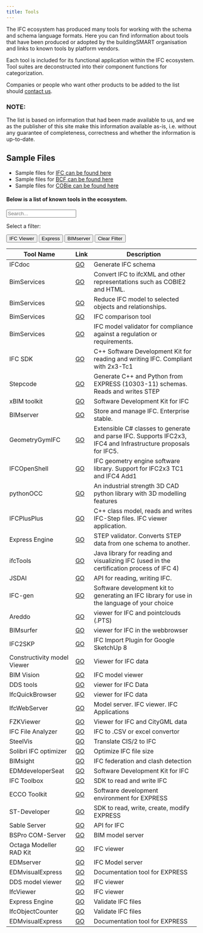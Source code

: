 ```yaml
---
title: Tools
---
```


The IFC ecosystem has produced many tools for working with the schema and schema language formats. Here you can find information about tools that have been produced or adopted by the buildingSMART organisation and links to known tools by platform vendors.

Each tool is included for its functional application within the IFC ecosystem. Tool suites are deconstructed into their component functions for categorization.  

Companies or people who want other products to be added to the list should [contact us](webmaster@buildingsmart.org). 

### NOTE:  
The list is based on information that had been made available to us, and we as the publisher of this site make this information available as-is, i.e. without any guarantee of completeness, correctness and whether the information is up-to-date.

## Sample Files
* Sample files for <a href="sample-files/ifc.md">IFC can be found here</a>
* Sample files for <a href="sample-files/bcf.md">BCF can be found here</a>
* Sample files for <a href="sample-files/cobie.md">COBie can be found here</a>

#### Below is a list of known tools in the ecosystem.


<div id="users">
  <input class="search" placeholder="Search..." />

Select a filter:  
  <!-- buttons -->
  <button class="sort" id="name">
    IFC Viewer
  </button>
  <button class="sort" id="name2">
    Express
  </button>
  <button class="sort" id="name3">
    BIMserver
  </button>
  <button class="sort" id="name4">
    Clear Filter
  </button>

<!-- table content -->
  <table>
    <tr>
      <th class="nameHead">Tool Name</th>
      <th class="linkHead">Link</th>
      <th class="descHead">Description</th>
    </tr>
    <tbody class="list">
      <tr>
        <td class="name">IFCdoc</td>
        <td class="link"><a href="http://www.buildingsmart-tech.org/specifications/specification-tools/ifcdoc-tool" target="_blank">GO</a></td>
        <td class="desc">Generate IFC schema</td>
      </tr>
      <tr>
        <td class="name">BimServices</td>
        <td class="link"><a href="http://www.aec3.com/en/6/6_04.htm" target="_blank">GO</a></td>
        <td class="desc">Convert IFC to ifcXML and other representations such as COBIE2 and HTML.</td>
      </tr>
      <tr>
        <td class="name">BimServices</td>
        <td class="link"><a href="http://www.aec3.com/en/6/6_04.htm" target="_blank">GO</a></td>
        <td class="desc">Reduce IFC model to selected objects and relationships.</td>
      </tr>
      <tr>
        <td class="name">BimServices</td>
        <td class="link"><a href="http://www.aec3.com/en/6/6_04.htm" target="_blank">GO</a></td>
        <td class="desc">IFC comparison tool</td>
      </tr>
      <tr>
        <td class="name">BimServices</td>
        <td class="link"><a href="http://www.aec3.com/en/6/6_04.htm" target="_blank">GO</a></td>
        <td class="desc">IFC model validator for compliance against a regulation or requirements.</td>
      </tr>
      <tr>
        <td class="name">IFC SDK</td>
        <td class="link"><a href="https://github.com/cstb/ifc-sdk/" target="_blank">GO</a></td>
        <td class="desc">C++ Software Development Kit for reading and writing IFC. Compliant with 2x3-Tc1</td>
      </tr>
      <tr>
        <td class="name">Stepcode</td>
        <td class="link"><a href="http://stepcode.org" target="_blank">GO</a></td>
        <td class="desc">Generate C++ and Python from EXPRESS (10303-11) schemas. Reads and writes STEP</td>
      </tr>
      <tr>
        <td class="name">xBIM toolkit</td>
        <td class="link"><a href="http://www.openbim.org/" target="_blank">GO</a></td>
        <td class="desc">Software Development Kit for IFC</td>
      </tr>
      <tr>
        <td class="name">BIMserver</td>
        <td class="link"><a href="http://www.bimserver.org/" target="_blank">GO</a></td>
        <td class="desc">Store and manage IFC. Enterprise stable. </td>
      </tr>
      <tr>
        <td class="name">GeometryGymIFC</td>
        <td class="link"><a href="https://geometrygym.wordpress.com/" target="_blank">GO</a></td>
        <td class="desc">Extensible C# classes to generate and parse IFC. Supports IFC2x3, IFC4 and Infrastructure proposals for IFC5.</td>
      </tr>
      <tr>
        <td class="name">IFCOpenShell</td>
        <td class="link"><a href="IFCOpenShell.org" target="_blank">GO</a></td>
        <td class="desc">IFC geometry engine software library. Support for IFC2x3 TC1 and IFC4 Add1</td>
      </tr>
      <tr>
        <td class="name">pythonOCC</td>
        <td class="link"><a href="http://pythonOCC.org/" target="_blank">GO</a></td>
        <td class="desc">An industrial strength 3D CAD python library with 3D modelling features</td>
      </tr>
      <tr>
        <td class="name">IFCPlusPlus</td>
        <td class="link"><a href="http://ifcplusplus.com" target="_blank">GO</a></td>
        <td class="desc">C++ class model, reads and writes IFC-Step files. IFC viewer application.</td>
      </tr>
      <tr>
        <td class="name">Express Engine</td>
        <td class="link"><a href="http://exp-engine.sourceforge.net/" target="_blank">GO</a></td>
        <td class="desc">STEP validator. Converts STEP data from one schema to another.</td>
      </tr>
      <tr>
        <td class="name">ifcTools</td>
        <td class="link"><a href="http://www.ifctoolsproject.com/" target="_blank">GO</a></td>
        <td class="desc">Java library for reading and visualizing IFC (used in the certification process of IFC 4)</td>
      </tr>
      <tr>
        <td class="name">JSDAI</td>
        <td class="link"><a href="http://www.jsdai.net/" target="_blank">GO</a></td>
        <td class="desc">API for reading, writing IFC.</td>
      </tr>
      <tr>
        <td class="name">IFC-gen</td>
        <td class="link"><a href="https://github.com/ikeough/IFC-gen" target="_blank">GO</a></td>
        <td class="desc">Software development kit to generating an IFC library for use in the language of your choice</td>
      </tr>
      <tr>
        <td class="name">Areddo</td>
        <td class="link"><a href="http://www.areddo.com/" target="_blank">GO</a></td>
        <td class="desc">viewer for IFC and pointclouds (.PTS)</td>
      </tr>
      <tr>
        <td class="name">BIMsurfer</td>
        <td class="link"><a href="http://www.bimsurfer.org/" target="_blank">GO</a></td>
        <td class="desc">viewer for IFC in the webbrowser</td>
      </tr>
      <tr>
        <td class="name">IFC2SKP</td>
        <td class="link"><a href="http://www.cadalog-inc.com/" target="_blank">GO</a></td>
        <td class="desc">IFC Import Plugin for Google SketchUp 8</td>
      </tr>
      <tr>
        <td class="name">Constructivity model Viewer</td>
        <td class="link"><a href="http://www.constructivity.com/" target="_blank">GO</a></td>
        <td class="desc">Viewer for IFC data</td>
      </tr>
      <tr>
        <td class="name">BIM Vision</td>
        <td class="link"><a href="http://www.bimvision.eu/home/" target="_blank">GO</a></td>
        <td class="desc">IFC model viewer</td>
      </tr>
      <tr>
        <td class="name">DDS tools</td>
        <td class="link"><a href="http://www.dds-cad.net/" target="_blank">GO</a></td>
        <td class="desc">viewer for IFC Data </td>
      </tr>
      <tr>
        <td class="name">IfcQuickBrowser</td>
        <td class="link"><a href="http://www.team-solutions.de/" target="_blank">GO</a></td>
        <td class="desc">viewer for IFC data</td>
      </tr>
      <tr>
        <td class="name">IfcWebServer</td>
        <td class="link"><a href="http://www.ifcwebserver.org/" target="_blank">GO</a></td>
        <td class="desc">Model server. IFC viewer. IFC Applications</td>
      </tr>
      <tr>
        <td class="name">FZKViewer</td>
        <td class="link"><a href="https://www.iai.kit.edu/1302.php" target="_blank">GO</a></td>
        <td class="desc">Viewer for IFC and CityGML data</td>
      </tr>
      <tr>
        <td class="name">IFC File Analyzer</td>
        <td class="link"><a href="https://www.nist.gov/services-resources/software/ifc-file-analyzer" target="_blank">GO</a></td>
        <td class="desc">IFC to .CSV or excel convertor</td>
      </tr>
      <tr>
        <td class="name">SteelVis</td>
        <td class="link"><a href="https://www.nist.gov/services-resources/software/steelvis-aka-cis2-viewer" target="_blank">GO</a></td>
        <td class="desc">Translate CIS/2 to IFC</td>
      </tr>
      <tr>
        <td class="name">Solibri IFC optimizer</td>
        <td class="link"><a href="http://www.solibri.com/products/solibri-ifc-optimizer/" target="_blank">GO</a></td>
        <td class="desc">Optimize IFC file size</td>
      </tr>
      <tr>
        <td class="name">BIMsight</td>
        <td class="link"><a href="http://www.teklabimsight.com/" target="_blank">GO</a></td>
        <td class="desc">IFC federation and clash detection </td>
      </tr>
      <tr>
        <td class="name">EDMdeveloperSeat</td>
        <td class="link"><a href="http://www.epmtech.jotne.com/" target="_blank">GO</a></td>
        <td class="desc">Software Development Kit for IFC</td>
      </tr>
      <tr>
        <td class="name">IFC Toolbox</td>
        <td class="link"><a href="http://www.eurostep.com/" target="_blank">GO</a></td>
        <td class="desc">SDK to read and write IFC</td>
      </tr>
      <tr>
        <td class="name">ECCO Toolkit</td>
        <td class="link"><a href="http://www.pdtec.de/" target="_blank">GO</a></td>
        <td class="desc">Software development environment for EXPRESS</td>
      </tr>
      <tr>
        <td class="name">ST-Developer</td>
        <td class="link"><a href="http://www.epmtech.jotne.com/" target="_blank">GO</a></td>
        <td class="desc">SDK to read, write, create, modify EXPRESS</td>
      </tr>
      <tr>
        <td class="name">Sable Server</td>
        <td class="link"><a href="http://www.eurostep.com/" target="_blank">GO</a></td>
        <td class="desc">API for IFC</td>
      </tr>
      <tr>
        <td class="name">BSPro COM-Server</td>
        <td class="link"><a href="http://www.granlund.fi/" target="_blank">GO</a></td>
        <td class="desc">BIM model server</td>
      </tr>
      <tr>
        <td class="name">Octaga Modeller RAD Kit</td>
        <td class="link"><a href="http://www.octaga.com/" target="_blank">GO</a></td>
        <td class="desc">IFC viewer</td>
      </tr>
      <tr>
        <td class="name">EDMserver</td>
        <td class="link"><a href="http://www.epmtech.jotne.com/" target="_blank">GO</a></td>
        <td class="desc">IFC Model server</td>
      </tr>
      <tr>
        <td class="name">EDMvisualExpress</td>
        <td class="link"><a href="http://www.epmtech.jotne.com/" target="_blank">GO</a></td>
        <td class="desc">Documentation tool for EXPRESS</td>
      </tr>
      <tr>
        <td class="name">DDS model viewer</td>
        <td class="link"><a href="http://www.dds.no/" target="_blank">GO</a></td>
        <td class="desc">IFC viewer</td>
      </tr>
      <tr>
        <td class="name">IfcViewer</td>
        <td class="link"><a href="http://www.iai.fzk.de/ifc" target="_blank">GO</a></td>
        <td class="desc">IFC viewer</td>
      </tr>
      <tr>
        <td class="name">Express Engine</td>
        <td class="link"><a href="http://exp-engine.sourceforge.net/" target="_blank">GO</a></td>
        <td class="desc">Validate IFC files</td>
      </tr>
      <tr>
        <td class="name">IfcObjectCounter</td>
        <td class="link"><a href="http://www.iai.fzk.de/ifc" target="_blank">GO</a></td>
        <td class="desc">Validate IFC files</td>
      </tr>
      <tr>
        <td class="name">EDMvisualExpress</td>
        <td class="link"><a href="http://www.epmtech.jotne.com/" target="_blank">GO</a></td>
        <td class="desc">Documentation tool for EXPRESS</td>
      </tr>
    </tbody>
  </table>

</div>

<script src="http://listjs.com/assets/javascripts/list.min.js"></script>
<script type = "text/javascript" src ="https://ajax.googleapis.com/ajax/libs/jquery/3.1.0/jquery.min.js"></script>

<script type="text/javascript">
  var options = {
    valueNames: [ 'name', 'link', 'desc' ]
  };
  var userList = new List('users', options);
  $("#name").click(function(){ 
  userList.search("IFC viewer");
  })
  $("#name2").click(function(){ 
    userList.search("Express");
  })
  $("#name3").click(function(){ 
  userList.search("BIMserver");
  })
  $("#name4").click(function(){ 
  userList.search()
  })
</script>
